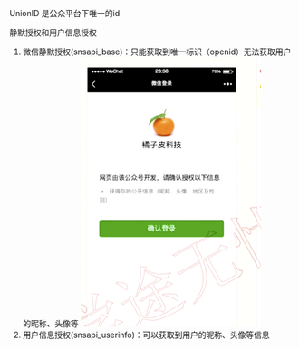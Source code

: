 UnionID 是公众平台下唯一的id


静默授权和用户信息授权


1. 微信静默授权(snsapi_base)：只能获取到唯一标识（openid）无法获取用户的昵称、头像等
![img.png](img.png)
2. 用户信息授权(snsapi_userinfo)：可以获取到用户的昵称、头像等信息